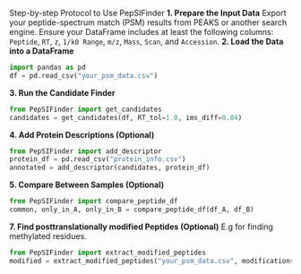 Step-by-step Protocol to Use PepSIFinder 
**1. Prepare the Input Data**
Export your peptide-spectrum match (PSM) results from PEAKS or another search engine. Ensure your DataFrame includes at least the following columns: `Peptide`, `RT`, `z`, `1/k0 Range`, `m/z`, `Mass`, `Scan`, and `Accession`.
**2. Load the Data into a DataFrame**
```python
import pandas as pd
df = pd.read_csv("your_psm_data.csv")
```
**3. Run the Candidate Finder**
```python
from PepSIFinder import get_candidates
candidates = get_candidates(df, RT_tol=1.0, ims_diff=0.04)
```
**4. Add Protein Descriptions (Optional)**
```python
from PepSIFinder import add_descriptor
protein_df = pd.read_csv("protein_info.csv")
annotated = add_descriptor(candidates, protein_df)
```
**5. Compare Between Samples (Optional)**
```python
from PepSIFinder import compare_peptide_df
common, only_in_A, only_in_B = compare_peptide_df(df_A, df_B)
```
**7. Find posttranslationally modified Peptides (Optional)**
E.g for finding methylated residues. 
```python
from PepSIFinder import extract_modified_peptides
modified = extract_modified_peptides("your_psm_data.csv", modifications=["+14.02"], residue="D")
```
